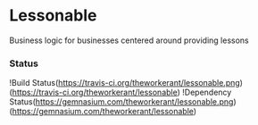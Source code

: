 Lessonable
==========

Business logic for businesses centered around providing lessons


### Status

!Build Status(https://travis-ci.org/theworkerant/lessonable.png)(https://travis-ci.org/theworkerant/lessonable)
!Dependency Status(https://gemnasium.com/theworkerant/lessonable.png)(https://gemnasium.com/theworkerant/lessonable)
